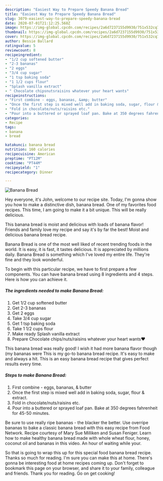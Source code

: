 ```yaml
---
description: "Easiest Way to Prepare Speedy Banana Bread"
title: "Easiest Way to Prepare Speedy Banana Bread"
slug: 3079-easiest-way-to-prepare-speedy-banana-bread
date: 2020-07-01T21:12:25.568Z
image: https://img-global.cpcdn.com/recipes/2a6d7237155d9930/751x532cq70/banana-bread-recipe-main-photo.jpg
thumbnail: https://img-global.cpcdn.com/recipes/2a6d7237155d9930/751x532cq70/banana-bread-recipe-main-photo.jpg
cover: https://img-global.cpcdn.com/recipes/2a6d7237155d9930/751x532cq70/banana-bread-recipe-main-photo.jpg
author: Bessie Ballard
ratingvalue: 5
reviewcount: 8
recipeingredient:
- "1/2 cup softened butter"
- "2-3 bananas"
- "2 eggs"
- "3/4 cup sugar"
- "1 tsp baking soda"
- "1 1/2 cups flour"
- "Splash vanilla extract"
- " Chocolate chipsnutsraisins whatever your heart wants"
recipeinstructions:
- "First combine - eggs, bananas, &amp; butter"
- "Once the first step is mixed well add in baking soda, sugar, flour &amp; extract."
- "Fold in chocolate/nuts/raisins etc."
- "Pour into a buttered or sprayed loaf pan. Bake at 350 degrees fahrenheit for 45-50 minutes."
categories:
- Recipe
tags:
- banana
- bread

katakunci: banana bread 
nutrition: 160 calories
recipecuisine: American
preptime: "PT12M"
cooktime: "PT44M"
recipeyield: "1"
recipecategory: Dinner

---
```



![Banana Bread](https://img-global.cpcdn.com/recipes/2a6d7237155d9930/751x532cq70/banana-bread-recipe-main-photo.jpg)

Hey everyone, it's John, welcome to our recipe site. Today, I'm gonna show you how to make a distinctive dish, banana bread. One of my favorites food recipes. This time, I am going to make it a bit unique. This will be really delicious.

This banana bread is moist and delicious with loads of banana flavor! Friends and family love my recipe and say it&#39;s by far the best! Moist and delicious banana bread recipe.

Banana Bread is one of the most well liked of recent trending foods in the world. It is easy, it is fast, it tastes delicious. It is appreciated by millions daily. Banana Bread is something which I've loved my entire life. They're fine and they look wonderful.


To begin with this particular recipe, we have to first prepare a few components. You can have banana bread using 8 ingredients and 4 steps. Here is how you can achieve it.

<!--inarticleads1-->

##### The ingredients needed to make Banana Bread:

1. Get 1/2 cup softened butter
1. Get 2-3 bananas
1. Get 2 eggs
1. Take 3/4 cup sugar
1. Get 1 tsp baking soda
1. Take 1 1/2 cups flour
1. Make ready Splash vanilla extract
1. Prepare  Chocolate chips/nuts/raisins whatever your heart wants❤️


This banana bread was really good! I wish it had more banana flavor though (my bananas were This is my go-to banana bread recipe. It&#39;s easy to make and always a hit. This is an easy banana bread recipe that gives perfect results every time. 

<!--inarticleads2-->

##### Steps to make Banana Bread:

1. First combine - eggs, bananas, &amp; butter
1. Once the first step is mixed well add in baking soda, sugar, flour &amp; extract.
1. Fold in chocolate/nuts/raisins etc.
1. Pour into a buttered or sprayed loaf pan. Bake at 350 degrees fahrenheit for 45-50 minutes.


Be sure to use really ripe bananas - the blacker the better. Use overripe bananas to bake a classic banana bread with this easy recipe from Food Network. Recipe courtesy of Mary Sue Milliken and Susan Feniger. Learn how to make healthy banana bread made with whole wheat flour, honey, coconut oil and bananas in this video. An hour of waiting while your. 

So that is going to wrap this up for this special food banana bread recipe. Thanks so much for reading. I'm sure you can make this at home. There's gonna be interesting food at home recipes coming up. Don't forget to bookmark this page on your browser, and share it to your family, colleague and friends. Thank you for reading. Go on get cooking!
